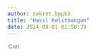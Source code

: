 ```yaml
---
author: sekret.bppkb
title: "Hasil Kelitbangan"
date: 2024-08-01 01:50:39
---
```


<script>
    const items = [
        {
            title: "Progres Kelitbangan 2018",
            category: "Progres Kelitbangan",
            link: "https://drive.google.com/file/d/1UnnM4eKcGX2LpGmP2J5MBIWHsN0zKRQv/preview",
            file: ""
        },
        {
            title: "Progres Kelitbangan 2019",
            category: "Progres Kelitbangan",
            link: "https://drive.google.com/file/d/1e2yvub-U76DyAzDoEMLy2273olPg2ESP/preview",
            file: ""
        },
        {
            title: "Progres Kelitbangan 2020",
            category: "Progres Kelitbangan",
            link: "https://drive.google.com/file/d/1txpiMAb7rP5pHcmEz8L72Eq3QVLcZ9I1/preview",
            file: ""
        },
        {
            title: "Progres Kelitbangan 2021",
            category: "Progres Kelitbangan",
            link: "https://drive.google.com/file/d/1Xm7W6TVPOrMo6hL9Z04rvU4klHN7nV2V/preview",
            file: ""
        },
        {
            title: "Progres Kelitbangan 2022",
            category: "Progres Kelitbangan",
            link: "https://drive.google.com/file/d/119NN8_r4Yc7prz1fMu055eRkMI9vgA4w/preview",
            file: ""
        },
        {
            title: "Progres Kelitbangan 2023",
            category: "Progres Kelitbangan",
            link: "https://drive.google.com/file/d/1knFF4ryfCe_8ZIThZnGq8M-9m_OYcR94/preview",
            file: ""
        },
        {
            title: "Model Panel Surya Terapung",
            category: "Hasil Replikasi",
            link: "https://drive.google.com/file/d/1ZnWXAI6GqKIdo2xBl7xcbilV3S9Fj5n8/preview",
            file: ""
        },
        {
            title: "Pico Hidro",
            category: "Hasil Replikasi",
            link: "https://drive.google.com/file/d/1uYlmCmOd_E141QI64jaFEhbIBGNT1Cic/preview",
            file: ""
        },
        {
            title: "Prototipe Mesin CPO",
            category: "Hasil Replikasi",
            link: "https://drive.google.com/file/d/167Po7LLVgQT-NcBG3xN6ur1-JKiZkBaU/preview",
            file: ""
        },
        {
            title: "Silohan",
            category: "Hasil Replikasi",
            link: "https://drive.google.com/file/d/1Detenbb0J0AXOMIFNDf8S7asR7yD0qgD/preview",
            file: ""
        },
        {
            title: "Cairan Asap",
            category: "Hasil Replikasi",
            link: "https://drive.google.com/file/d/1rbK5cvA1g961eHij3_u_dRKe8XDaOpjS/preview",
            file: ""
        },
        {
            title: "Progres Penerbitan Pertek Penelitian/Pendataan Tahun 2020 - 2023",
            category: "Progres Penerbitan Pertek",
            link: "https://drive.google.com/file/d/1HQ2t4T59qiVIqSVV7QUMW_cJvckC4mBP/preview",
            file: ""
        },
        {
            title: "Progres Fasilitasi HKI 2021 - 2022",
            category: "Progres Fasilitasi HKI",
            link: "https://drive.google.com/file/d/1urHqffPnFzcyz-D4nQVVPZ4MDr64wHsB/preview",
            file: ""
        },
        {
            title: "Judul Penelitian 2016",
            category: "Daftar Judul Penelitian",
            link: "https://drive.google.com/file/d/1Tt28CXNTJvJWjHBYsFymFxeBmSupfzR3/preview",
            file: ""
        },
        {
            title: "Judul Penelitian 2017",
            category: "Daftar Judul Penelitian",
            link: "https://drive.google.com/file/d/16k9jP5rGTXvkaeqp1cowqKJUSKoq7Her/preview",
            file: ""
        },
        {
            title: "Judul Penelitian 2018",
            category: "Daftar Judul Penelitian",
            link: "https://drive.google.com/file/d/1iUGGRNbTyp8vcg_K8PaVpXWFbeRx0BYM/preview",
            file: ""
        },
        {
            title: "Judul Penelitian 2019",
            category: "Daftar Judul Penelitian",
            link: "https://drive.google.com/file/d/1yqsvhvnPlongAN-2af81payBW7f01Uqt/preview",
            file: ""
        },
        {
            title: "Judul Penelitian 2020",
            category: "Daftar Judul Penelitian",
            link: "https://drive.google.com/file/d/1BlggeMfyOt1m_QbGjRE2rdUlclbY3S6U/preview",
            file: ""
        },
        {
            title: "Judul Penelitian 2021",
            category: "Daftar Judul Penelitian",
            link: "https://drive.google.com/file/d/1Kg4E8dmmWlZyfnxN1C2Sg_DEKfpvLumk/preview",
            file: ""
        },
        {
            title: "Judul Penelitian 2022",
            category: "Daftar Judul Penelitian",
            link: "https://drive.google.com/file/d/1_IKQjW7o3zwaPhA1fHUVFV0CYCyhXUTM/preview",
            file: ""
        },
        {
            title: "Judul Penelitian 2023",
            category: "Daftar Judul Penelitian",
            link: "https://drive.google.com/file/d/1FAYAqHw3wUOM076VxSZt46iucMg6Ri5V/preview",
            file: ""
        },
        {
            title: "Indeks Inovasi Daerah 2020",
            category: "Indeks Inovasi Daerah",
            link: "https://drive.google.com/file/d/1ZdIl_fMkwgnRTbySJPmc9xcKuLQ8CLQe/preview",
            file: ""
        },
        {
            title: "Indeks Inovasi Daerah 2021",
            category: "Indeks Inovasi Daerah",
            link: "https://drive.google.com/file/d/1JULEtgu1mweLAkPU80WoUtwYx_jTMdjD/preview",
            file: ""
        },
        {
            title: "Indeks Inovasi Daerah 2022",
            category: "Indeks Inovasi Daerah",
            link: "https://drive.google.com/file/d/1zgEwbqn8Uoz2P_R44jxgfWEvgZfnTqP7/preview",
            file: ""
        },
        {
            title: "Indeks Inovasi Daerah 2023",
            category: "Indeks Inovasi Daerah",
            link: "https://drive.google.com/file/d/1vGFEGhn_HV7Yc2GYOOmcQ9dnkYt-0jZh/preview",
            file: ""
        },
        {
            title: "Indeks Daya Saing Daerah 2020",
            category: "Indeks Daya Saing Daerah",
            link: "https://drive.google.com/file/d/1YCGpXPsVYHHI1_pALk5wa-1EZXyoBhy7/preview",
            file: ""
        },
        {
            title: "Indeks Daya Saing Daerah 2021",
            category: "Indeks Daya Saing Daerah",
            link: "https://drive.google.com/file/d/1JpjogoAvbiPUaXGpNlXU1HfVER9qMZTT/preview",
            file: ""
        },
        {
            title: "Indeks Daya Saing Daerah 2022",
            category: "Indeks Daya Saing Daerah",
            link: ""
        },
        {
            title: "Indeks Daya Saing Daerah 2023",
            category: "Indeks Daya Saing Daerah",
            link: "https://drive.google.com/file/d/10rHPJ8L4xrTNBzxWDqHkIUw_bp-RZYTs/preview",
            file: ""
        },
        {
            title: "Indeks Pengelolaan Keuangan Daerah 2020",
            category: "Indeks Pengelolaan Keuangan Daerah",
            link: ""
        },
        {
            title: "Indeks Pengelolaan Keuangan Daerah 2021",
            category: "Indeks Pengelolaan Keuangan Daerah",
            link: ""
        },
        {
            title: "Indeks Pengelolaan Keuangan Daerah 2022",
            category: "Indeks Pengelolaan Keuangan Daerah",
            link: ""
        },
        {
            title: "Indeks Pengelolaan Keuangan Daerah 2023",
            category: "Indeks Pengelolaan Keuangan Daerah",
            link: ""
        }
    ];
</script>

<div class="flex justify-between items-center mb-4">
    <div class="flex items-center border-2 border-green-500 rounded-lg p-2 ml-auto" style="flex-shrink: 0;">
        <i class="fas fa-search text-green-500 text-xl"></i>
        <input type="text" placeholder="Cari" class="ml-2 text-green-500 text-xl outline-none" style="background: transparent; border: none; width: 150px;" id="searchInput">
        <div class="border-l-2 border-green-500 h-6 mx-4"></div>
        <div class="flex items-center cursor-pointer" id="categoryDropdownToggle">
            <i class="fas fa-filter text-green-500 text-xl"></i>
            <span id="selectedFilter" class="ml-2 text-green-500 text-xl truncate" style="max-width: 100px; width: 100px;"></span>
        </div>
    </div>
    <div class="relative">
        <div id="categoryDropdown" class="absolute right-0 mt-6 w-48 bg-white border border-gray-300 rounded-lg shadow-lg hidden" style="max-height: 200px; overflow-y: auto;">
            <div id="categoryList" class="list-none p-0 m-0"></div>
        </div>
    </div>
</div>

<div class="flex flex-wrap justify-start gap-12" id="information-list"></div>

<div class="flex justify-center mt-4" id="pagination"></div>
<style>
@media (max-width: 768px) {
    #information-list {
        justify-content: space-around;
    }
}
.pagination-button {
    margin: 0 5px;
    padding: 8px 12px;
    border: 1px solid #2F855A;
    border-radius: 5px;
    cursor: pointer;
    transition: background-color 0.3s, color 0.3s;
    color: #2F855A;
}
.pagination-button:hover {
    background-color: #2F855A;
    color: white;
}
.pagination-button.active {
    background-color: #2F855A;
    color: white;
}
.pagination-ellipsis {
    margin: 0 5px;
    padding: 8px 12px;
    color: #2F855A;
}
</style>

<script>
    const container = document.getElementById('information-list');
    const paginationContainer = document.getElementById('pagination');
    const categorySet = new Set();
    const itemsPerPage = 12;
    let currentPage = 1;
    let selectedCategory = 'All';

    function renderItems(filteredItems) {
        container.innerHTML = '';
        const start = (currentPage - 1) * itemsPerPage;
        const end = start + itemsPerPage;
        const paginatedItems = filteredItems.slice(start, end);

        if (paginatedItems.length === 0) {
            const noResultsDiv = document.createElement('div');
            noResultsDiv.className = 'w-full text-center text-gray-500';
            noResultsDiv.textContent = 'Tidak ada hasil yang cocok';
            container.appendChild(noResultsDiv);
        } else {
            paginatedItems.forEach(item => {
                const div = document.createElement('div');
                div.className = 'w-64 bg-white border border-gray-300 rounded-lg overflow-hidden shadow-lg m-2 flex flex-col';
                div.innerHTML = `
                    <div class="flex items-center justify-center w-full h-48 bg-gray-200">
                        ${item.file ? `<i class="fas fa-image fa-5x text-red-600"></i>` : `<i class="fas fa-file-pdf fa-5x text-red-600"></i>`}
                    </div>
                    <div class="p-4 bg-green-600 text-white flex-grow flex flex-col justify-between">
                        <p class="text-base font-semibold">${item.title}</p>
                        <div class="flex items-center mt-auto">
                            <i class="fas fa-file-alt mr-2"></i>
                            <span class="text-xs">${item.category}</span>
                        </div>
                    </div>
                    <button class="block p-4 bg-green-700 text-white text-center hover:bg-green-800 mt-auto no-underline" onclick="${item.file ? `openImgModal('${item.file}')` : `openPdfModal('${item.link}')`}">
                        <span class="text-sm font-semibold text-white">
                            Lihat Selengkapnya
                            <i class="fas fa-arrow-right"></i>
                        </span>
                    </button>
                `;
                container.appendChild(div);
            });
        }
        renderPagination(filteredItems.length);
    }

    function renderPagination(totalItems) {
        paginationContainer.innerHTML = '';
        const totalPages = Math.ceil(totalItems / itemsPerPage);
        const maxPagesToShow = 6;
        const halfMaxPagesToShow = Math.floor(maxPagesToShow / 2);

        let startPage = Math.max(1, currentPage - halfMaxPagesToShow);
        let endPage = Math.min(totalPages, currentPage + halfMaxPagesToShow);

        if (currentPage <= halfMaxPagesToShow) {
            endPage = Math.min(totalPages, maxPagesToShow);
        } else if (currentPage + halfMaxPagesToShow >= totalPages) {
            startPage = Math.max(1, totalPages - maxPagesToShow + 1);
        }

        if (startPage > 1) {
            paginationContainer.appendChild(createPaginationButton(1));
            if (startPage > 2) {
                paginationContainer.appendChild(createEllipsis());
            }
        }

        for (let i = startPage; i <= endPage; i++) {
            paginationContainer.appendChild(createPaginationButton(i));
        }

        if (endPage < totalPages) {
            if (endPage < totalPages - 1) {
                paginationContainer.appendChild(createEllipsis());
            }
            paginationContainer.appendChild(createPaginationButton(totalPages));
        }
    }

    function createPaginationButton(page) {
        const button = document.createElement('button');
        button.className = `pagination-button ${page === currentPage ? 'active' : ''}`;
        button.textContent = page;
        button.addEventListener('click', () => {
            currentPage = page;
            renderItems(items);
            window.scrollTo(0, 0);
        });
        return button;
    }

    function createEllipsis() {
        const ellipsis = document.createElement('span');
        ellipsis.className = 'pagination-ellipsis';
        ellipsis.textContent = '...';
        return ellipsis;
    }

    items.forEach(item => {
        categorySet.add(item.category);
    });

    const categoryList = document.getElementById('categoryList');
    const selectedFilter = document.getElementById('selectedFilter');

    const allDiv = document.createElement('div');
    allDiv.className = 'pl-4 p-1 pt-2 hover:bg-gray-100 cursor-pointer text-sm';
    allDiv.textContent = 'All';
    allDiv.addEventListener('click', () => {
        currentPage = 1;
        selectedCategory = 'All';
        selectedFilter.textContent = selectedCategory;
        renderItems(items);
        document.getElementById('categoryDropdown').classList.add('hidden');
        document.getElementById('categoryDropdownToggle').classList.remove('text-green-700');
    });
    categoryList.appendChild(allDiv);

    categorySet.forEach(category => {
        const div = document.createElement('div');
        div.className = 'pl-4 p-1 hover:bg-gray-100 cursor-pointer text-sm';
        div.style.overflow = 'hidden';
        div.textContent = category;
        div.addEventListener('click', () => {
            currentPage = 1;
            selectedCategory = category;
            selectedFilter.textContent = selectedCategory;
            const filteredItems = items.filter(item => item.category === category);
            renderItems(filteredItems);
            document.getElementById('categoryDropdown').classList.add('hidden');
            document.getElementById('categoryDropdownToggle').classList.remove('text-green-700');
        });
        categoryList.appendChild(div);
    });

    document.getElementById('categoryDropdownToggle').addEventListener('click', function(event) {
        const dropdown = document.getElementById('categoryDropdown');
        dropdown.classList.toggle('hidden');
        this.classList.toggle('text-green-700');
        event.stopPropagation();
    });

    document.addEventListener('click', function(event) {
        const dropdown = document.getElementById('categoryDropdown');
        const toggle = document.getElementById('categoryDropdownToggle');
        if (!dropdown.classList.contains('hidden') && !dropdown.contains(event.target) && !toggle.contains(event.target)) {
            dropdown.classList.add('hidden');
            toggle.classList.remove('text-green-700');
        }
    });

    document.getElementById('searchInput').addEventListener('input', function() {
        currentPage = 1;
        const searchTerm = this.value.toLowerCase();
        const filteredItems = items.filter(item => item.title.toLowerCase().includes(searchTerm));
        renderItems(filteredItems);
    });
    selectedFilter.textContent = selectedCategory;
    renderItems(items);
</script>

